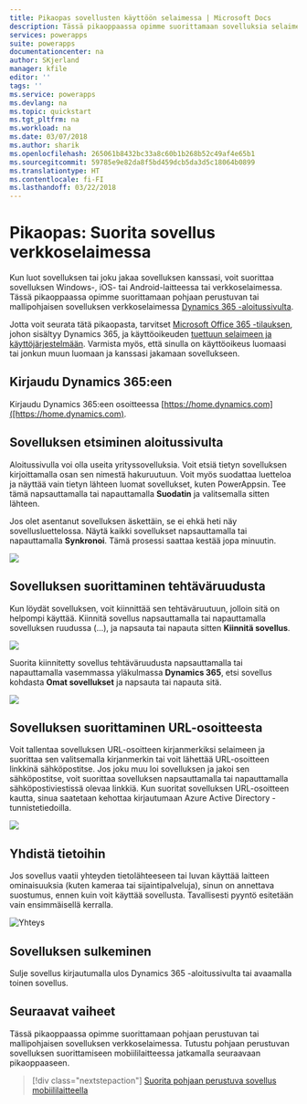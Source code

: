 ```yaml
---
title: Pikaopas sovellusten käyttöön selaimessa | Microsoft Docs
description: Tässä pikaoppaassa opimme suorittamaan sovelluksia selaimessa
services: powerapps
suite: powerapps
documentationcenter: na
author: SKjerland
manager: kfile
editor: ''
tags: ''
ms.service: powerapps
ms.devlang: na
ms.topic: quickstart
ms.tgt_pltfrm: na
ms.workload: na
ms.date: 03/07/2018
ms.author: sharik
ms.openlocfilehash: 265061b8432bc33a8c60b1b268b52c49af4e65b1
ms.sourcegitcommit: 59785e9e82da8f5bd459dcb5da3d5c18064b0899
ms.translationtype: HT
ms.contentlocale: fi-FI
ms.lasthandoff: 03/22/2018
---
```

# <a name="quickstart-run-an-app-in-a-web-browser"></a>Pikaopas: Suorita sovellus verkkoselaimessa
Kun luot sovelluksen tai joku jakaa sovelluksen kanssasi, voit suorittaa sovelluksen Windows-, iOS- tai Android-laitteessa tai verkkoselaimessa. Tässä pikaoppaassa opimme suorittamaan pohjaan perustuvan tai mallipohjaisen sovelluksen verkkoselaimessa [Dynamics 365 -aloitussivulta](https://home.dynamics.com).

Jotta voit seurata tätä pikaopasta, tarvitset [Microsoft Office 365 -tilauksen](https://signup.microsoft.com/Signup?OfferId=467eab54-127b-42d3-b046-3844b860bebf&dl=O365_BUSINESS_PREMIUM&ali=1), johon sisältyy Dynamics 365, ja käyttöoikeuden [tuettuun selaimeen ja käyttöjärjestelmään](../maker/canvas-apps/limits-and-config.md). Varmista myös, että sinulla on käyttöoikeus luomaasi tai jonkun muun luomaan ja kanssasi jakamaan sovellukseen.

## <a name="sign-in-to-dynamics-365"></a>Kirjaudu Dynamics 365:een
Kirjaudu Dynamics 365:een osoitteessa [https://home.dynamics.com]([https://home.dynamics.com).

## <a name="find-an-app-on-the-home-page"></a>Sovelluksen etsiminen aloitussivulta
Aloitussivulla voi olla useita yrityssovelluksia. Voit etsiä tietyn sovelluksen kirjoittamalla osan sen nimestä hakuruutuun. Voit myös suodattaa luetteloa ja näyttää vain tietyn lähteen luomat sovellukset, kuten PowerAppsin. Tee tämä napsauttamalla tai napauttamalla **Suodatin** ja valitsemalla sitten lähteen.

Jos olet asentanut sovelluksen äskettäin, se ei ehkä heti näy sovellusluettelossa. Näytä kaikki sovellukset napsauttamalla tai napauttamalla **Synkronoi**. Tämä prosessi saattaa kestää jopa minuutin.

![](./media/run-app-browser/dynamics-365-home.png)

## <a name="run-an-app-from-the-task-pane"></a>Sovelluksen suorittaminen tehtäväruudusta
Kun löydät sovelluksen, voit kiinnittää sen tehtäväruutuun, jolloin sitä on helpompi käyttää. Kiinnitä sovellus napsauttamalla tai napauttamalla sovelluksen ruudussa (...), ja napsauta tai napauta sitten **Kiinnitä sovellus**.

![](./media/run-app-browser/homepage-pin.png)

Suorita kiinnitetty sovellus tehtäväruudusta napsauttamalla tai napauttamalla vasemmassa yläkulmassa **Dynamics 365**, etsi sovellus kohdasta **Omat sovellukset** ja napsauta tai napauta sitä.

![](./media/run-app-browser/taskpane.png)

## <a name="run-an-app-from-a-url"></a>Sovelluksen suorittaminen URL-osoitteesta
Voit tallentaa sovelluksen URL-osoitteen kirjanmerkiksi selaimeen ja suorittaa sen valitsemalla kirjanmerkin tai voit lähettää URL-osoitteen linkkinä sähköpostitse. Jos joku muu loi sovelluksen ja jakoi sen sähköpostitse, voit suorittaa sovelluksen napsauttamalla tai napauttamalla sähköpostiviestissä olevaa linkkiä. Kun suoritat sovelluksen URL-osoitteen kautta, sinua saatetaan kehottaa kirjautumaan Azure Active Directory -tunnistetiedoilla.

![](./media/run-app-browser/web-login.png)

## <a name="connect-to-data"></a>Yhdistä tietoihin
Jos sovellus vaatii yhteyden tietolähteeseen tai luvan käyttää laitteen ominaisuuksia (kuten kameraa tai sijaintipalveluja), sinun on annettava suostumus, ennen kuin voit käyttää sovellusta. Tavallisesti pyyntö esitetään vain ensimmäisellä kerralla.

![Yhteys](./media/run-app-browser/app-connection.png)

## <a name="close-an-app"></a>Sovelluksen sulkeminen
Sulje sovellus kirjautumalla ulos Dynamics 365 -aloitussivulta tai avaamalla toinen sovellus.

## <a name="next-steps"></a>Seuraavat vaiheet
Tässä pikaoppaassa opimme suorittamaan pohjaan perustuvan tai mallipohjaisen sovelluksen verkkoselaimessa. Tutustu pohjaan perustuvan sovelluksen suorittamiseen mobiililaitteessa jatkamalla seuraavaan pikaoppaaseen.

> [!div class="nextstepaction"]
> [Suorita pohjaan perustuva sovellus mobiililaitteella](run-app-client.md)
